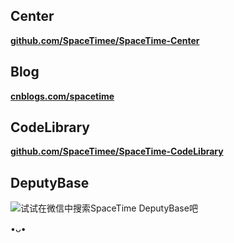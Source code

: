 ## **Center**
[**github.com/SpaceTimee/SpaceTime-Center**](//github.com/SpaceTimee/SpaceTime-Center)

## **Blog**
[**cnblogs.com/spacetime**](//cnblogs.com/spacetime)

## **CodeLibrary**
[**github.com/SpaceTimee/SpaceTime-CodeLibrary**](//github.com/SpaceTimee/SpaceTime-CodeLibrary)

## **DeputyBase**
![**试试在微信中搜索SpaceTime DeputyBase吧**](//images.cnblogs.com/cnblogs_com/spacetime/1642578/o_qrcode_for_gh_becf1f0749c0_258.jpg)

•ᴗ•
